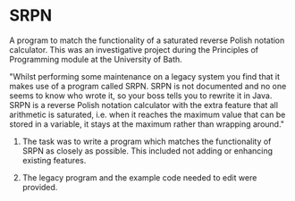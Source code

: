 # SRPN
A program to match the functionality of a saturated reverse Polish notation calculator. This was an investigative project during the Principles of Programming module at the University of Bath.

"Whilst performing some maintenance on a legacy system you find that it makes use of a program called SRPN. 
SRPN is not documented and no one seems to know who wrote it, so your boss tells you to rewrite it in Java. 
SRPN is a reverse Polish notation calculator with the extra feature that all arithmetic is saturated, i.e. when it reaches the maximum value that can be stored in a variable, it stays at the maximum rather than wrapping around."

1. The task was to write a program which matches the functionality of SRPN as closely as possible. This included not adding or enhancing existing features.

2. The legacy program and the example code needed to edit were provided.
